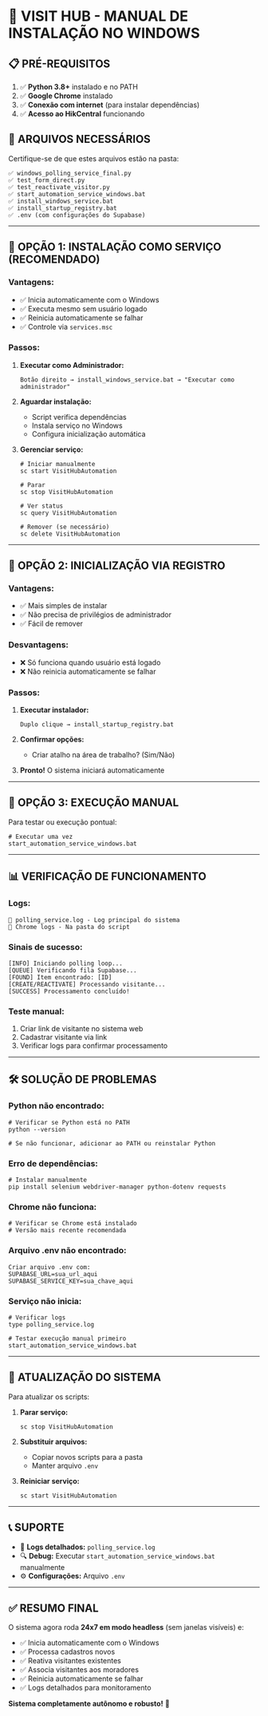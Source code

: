 # 🚀 VISIT HUB - MANUAL DE INSTALAÇÃO NO WINDOWS

## 📋 **PRÉ-REQUISITOS**

1. ✅ **Python 3.8+** instalado e no PATH
2. ✅ **Google Chrome** instalado
3. ✅ **Conexão com internet** (para instalar dependências)
4. ✅ **Acesso ao HikCentral** funcionando

## 📁 **ARQUIVOS NECESSÁRIOS**

Certifique-se de que estes arquivos estão na pasta:

```
✅ windows_polling_service_final.py
✅ test_form_direct.py  
✅ test_reactivate_visitor.py
✅ start_automation_service_windows.bat
✅ install_windows_service.bat
✅ install_startup_registry.bat
✅ .env (com configurações do Supabase)
```

---

## 🔧 **OPÇÃO 1: INSTALAÇÃO COMO SERVIÇO (RECOMENDADO)**

### **Vantagens:**
- ✅ Inicia automaticamente com o Windows
- ✅ Executa mesmo sem usuário logado
- ✅ Reinicia automaticamente se falhar
- ✅ Controle via `services.msc`

### **Passos:**

1. **Executar como Administrador:**
   ```batch
   Botão direito → install_windows_service.bat → "Executar como administrador"
   ```

2. **Aguardar instalação:**
   - Script verifica dependências
   - Instala serviço no Windows
   - Configura inicialização automática

3. **Gerenciar serviço:**
   ```batch
   # Iniciar manualmente
   sc start VisitHubAutomation
   
   # Parar
   sc stop VisitHubAutomation
   
   # Ver status
   sc query VisitHubAutomation
   
   # Remover (se necessário)
   sc delete VisitHubAutomation
   ```

---

## 🔧 **OPÇÃO 2: INICIALIZAÇÃO VIA REGISTRO**

### **Vantagens:**
- ✅ Mais simples de instalar
- ✅ Não precisa de privilégios de administrador
- ✅ Fácil de remover

### **Desvantagens:**
- ❌ Só funciona quando usuário está logado
- ❌ Não reinicia automaticamente se falhar

### **Passos:**

1. **Executar instalador:**
   ```batch
   Duplo clique → install_startup_registry.bat
   ```

2. **Confirmar opções:**
   - Criar atalho na área de trabalho? (Sim/Não)

3. **Pronto!** O sistema iniciará automaticamente

---

## 🔧 **OPÇÃO 3: EXECUÇÃO MANUAL**

Para testar ou execução pontual:

```batch
# Executar uma vez
start_automation_service_windows.bat
```

---

## 📊 **VERIFICAÇÃO DE FUNCIONAMENTO**

### **Logs:**
```
📄 polling_service.log - Log principal do sistema
📄 Chrome logs - Na pasta do script
```

### **Sinais de sucesso:**
```
[INFO] Iniciando polling loop...
[QUEUE] Verificando fila Supabase...
[FOUND] Item encontrado: [ID]
[CREATE/REACTIVATE] Processando visitante...
[SUCCESS] Processamento concluído!
```

### **Teste manual:**
1. Criar link de visitante no sistema web
2. Cadastrar visitante via link
3. Verificar logs para confirmar processamento

---

## 🛠️ **SOLUÇÃO DE PROBLEMAS**

### **Python não encontrado:**
```batch
# Verificar se Python está no PATH
python --version

# Se não funcionar, adicionar ao PATH ou reinstalar Python
```

### **Erro de dependências:**
```batch
# Instalar manualmente
pip install selenium webdriver-manager python-dotenv requests
```

### **Chrome não funciona:**
```batch
# Verificar se Chrome está instalado
# Versão mais recente recomendada
```

### **Arquivo .env não encontrado:**
```
Criar arquivo .env com:
SUPABASE_URL=sua_url_aqui
SUPABASE_SERVICE_KEY=sua_chave_aqui
```

### **Serviço não inicia:**
```batch
# Verificar logs
type polling_service.log

# Testar execução manual primeiro
start_automation_service_windows.bat
```

---

## 🔄 **ATUALIZAÇÃO DO SISTEMA**

Para atualizar os scripts:

1. **Parar serviço:**
   ```batch
   sc stop VisitHubAutomation
   ```

2. **Substituir arquivos:**
   - Copiar novos scripts para a pasta
   - Manter arquivo `.env`

3. **Reiniciar serviço:**
   ```batch
   sc start VisitHubAutomation
   ```

---

## 📞 **SUPORTE**

- 📄 **Logs detalhados:** `polling_service.log`
- 🔍 **Debug:** Executar `start_automation_service_windows.bat` manualmente
- ⚙️ **Configurações:** Arquivo `.env`

---

## ✅ **RESUMO FINAL**

O sistema agora roda **24x7 em modo headless** (sem janelas visíveis) e:

- ✅ Inicia automaticamente com o Windows
- ✅ Processa cadastros novos
- ✅ Reativa visitantes existentes  
- ✅ Associa visitantes aos moradores
- ✅ Reinicia automaticamente se falhar
- ✅ Logs detalhados para monitoramento

**Sistema completamente autônomo e robusto!** 🚀

